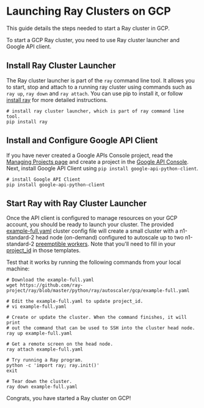 
# Launching Ray Clusters on GCP

This guide details the steps needed to start a Ray cluster in GCP.

To start a GCP Ray cluster, you need to use Ray cluster launcher and Google API client.


## Install Ray Cluster Launcher
The Ray cluster launcher is part of the `ray` command line tool. It allows you to start, stop and attach to a running ray cluster using commands such as  `ray up`, `ray down` and `ray attach`. You can use pip to install it, or follow [install ray](https://docs.ray.io/en/latest/ray-overview/installation.html) for more detailed instructions.

```
# install ray cluster launcher, which is part of ray command line tool.
pip install ray
```

## Install and Configure Google API Client

If you have never created a Google APIs Console project, read the [Managing Projects page](https://cloud.google.com/resource-manager/docs/creating-managing-projects?visit_id=637952351450670909-433962807&rd=1) and create a project in the [Google API Console](https://console.developers.google.com/).
Next, install Google API Client using `pip install google-api-python-client`.


```
# install Google API Client
pip install google-api-python-client
```

## Start Ray with Ray Cluster Launcher

Once the API client is configured to manage resources on your GCP account, you should be ready to launch your cluster. The provided [example-full.yaml](https://github.com/ray-project/ray/tree/master/python/ray/autoscaler/gcp/example-full.yaml) cluster config file will create a small cluster with a n1-standard-2 head node (on-demand) configured to autoscale up to two n1-standard-2 [preemptible workers](https://cloud.google.com/preemptible-vms/). Note that you'll need to fill in your [project_id](https://github.com/ray-project/ray/blob/eacc763c84d47c9c5b86b26a32fd62c685be84e6/python/ray/autoscaler/gcp/example-full.yaml#L42) in those templates.


Test that it works by running the following commands from your local machine:

```
# Download the example-full.yaml
wget https://github.com/ray-project/ray/blob/master/python/ray/autoscaler/gcp/example-full.yaml

# Edit the example-full.yaml to update project_id.
# vi example-full.yaml

# Create or update the cluster. When the command finishes, it will print
# out the command that can be used to SSH into the cluster head node.
ray up example-full.yaml

# Get a remote screen on the head node.
ray attach example-full.yaml

# Try running a Ray program.
python -c 'import ray; ray.init()'
exit

# Tear down the cluster.
ray down example-full.yaml
```

Congrats, you have started a Ray cluster on GCP!

